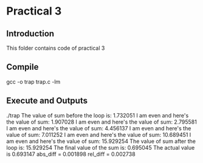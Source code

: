 # Practical 3

## Introduction
This folder contains code of practical 3

## Compile

gcc -o trap trap.c -lm


## Execute and Outputs

./trap
The value of sum before the loop is: 1.732051
I am even and here's the value of sum: 1.907028
I am even and here's the value of sum: 2.795581
I am even and here's the value of sum: 4.456137
I am even and here's the value of sum: 7.011252
I am even and here's the value of sum: 10.689451
I am even and here's the value of sum: 15.929254
The value of sum after the loop is: 15.929254
The final value of the sum is: 0.695045
The actual value is 0.693147
abs_diff = 0.001898
 rel_diff = 0.002738

